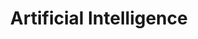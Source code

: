 ---
title: 'Artificial Intelligence'
website: 'https://online-learning.harvard.edu/course/cs50s-introduction-artificial-intelligence-python'
video: 'https://www.edx.org/course/cs50s-introduction-to-artificial-intelligence-with-python'
cover_image: '/images/posts/ai.webp'
---